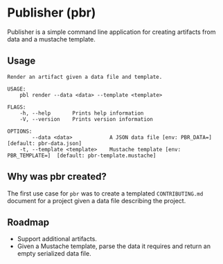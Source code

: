 # Publisher (pbr)

Publisher is a simple command line application for creating artifacts from data
and a mustache template.

## Usage

```
Render an artifact given a data file and template.

USAGE:
    pbl render --data <data> --template <template>

FLAGS:
    -h, --help       Prints help information
    -V, --version    Prints version information

OPTIONS:
        --data <data>            A JSON data file [env: PBR_DATA=]  [default: pbr-data.json]
    -t, --template <template>    Mustache template [env: PBR_TEMPLATE=]  [default: pbr-template.mustache]
```

## Why was pbr created?

The first use case for `pbr` was to create a templated `CONTRIBUTING.md` 
document for a project given a data file describing the project.

## Roadmap

* Support additional artifacts.
* Given a Mustache template, parse the data it requires and return an empty 
  serialized data file. 
